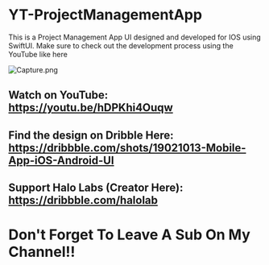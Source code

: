 # YT-ProjectManagementApp
This is a Project Management App UI designed and developed for IOS using SwiftUI. Make sure to check out the development process using the YouTube like here 

![Capture.png](https://cdn.dribbble.com/userupload/3246132/file/original-d17aaff41fec3353fe80fc8f7372253e.png)

## Watch on YouTube: https://youtu.be/hDPKhi4Ouqw
## Find the design on Dribble Here: https://dribbble.com/shots/19021013-Mobile-App-iOS-Android-UI
## Support Halo Labs (Creator Here):  https://dribbble.com/halolab


# Don't Forget To Leave A Sub On My Channel!!


